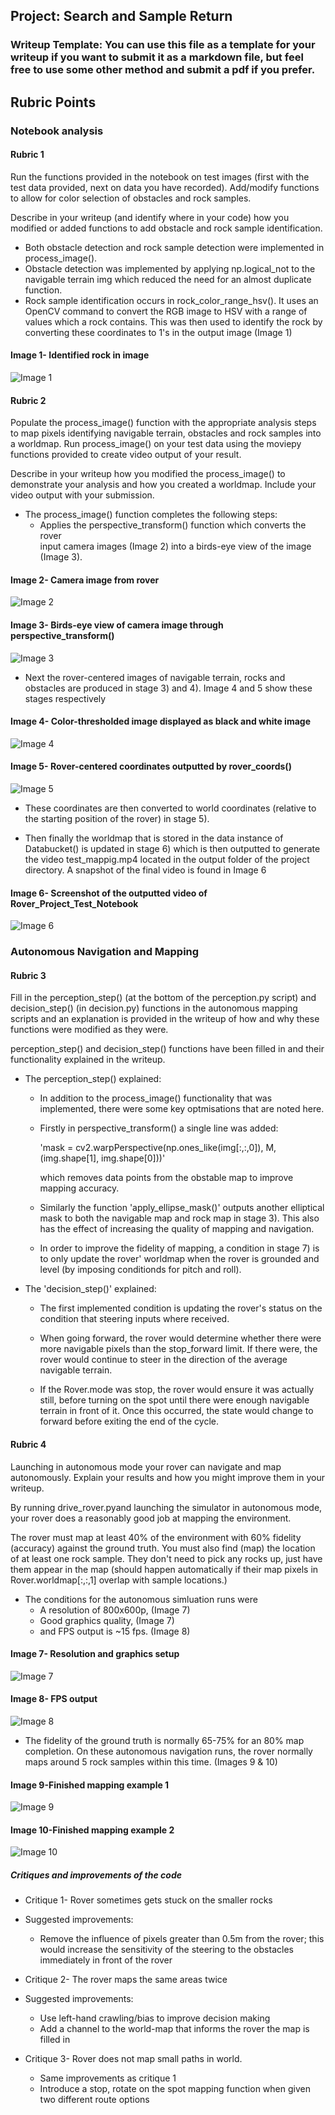 ## Project: Search and Sample Return
### Writeup Template: You can use this file as a template for your writeup if you want to submit it as a markdown file, but feel free to use some other method and submit a pdf if you prefer.

## Rubric Points

### Notebook analysis
#### Rubric 1
   Run the functions provided in the notebook on test images (first with the 
   test data provided, next on data you have recorded). 
   Add/modify functions to allow for color selection of obstacles and rock 
   samples. 

   Describe in your writeup (and identify where in your code) how you modified
   or added functions to add obstacle and rock sample identification. 

   - Both obstacle detection and rock sample detection were implemented in 
     process_image().
   - Obstacle detection was implemented by applying np.logical_not to the 
     navigable terrain img which reduced the need for an almost duplicate
     function.
   - Rock sample identification occurs in rock_color_range_hsv(). It uses an 
     OpenCV command to convert the RGB image to HSV with a range of values which
     a rock contains. This was then used to identify the rock by converting 
     these coordinates to 1's in the output image (Image 1)

#### Image 1- Identified rock in image
![Image 1](./Photos/Rock-ID.png)


#### Rubric 2
   Populate the process_image() function with the appropriate analysis steps 
   to map pixels identifying navigable terrain, obstacles and rock samples into
   a worldmap. Run process_image() on your test data using the moviepy functions
   provided to create video output of your result. 

   Describe in your writeup how you modified the process_image() to demonstrate 
   your analysis and how you created a worldmap. Include your video output with
   your submission.

   - The process_image() function completes the following steps:
      - Applies the perspective_transform() function which converts the rover   
        input camera images (Image 2) into a birds-eye view of the image
        (Image 3). 

#### Image 2- Camera image from rover
![Image 2](./Photos/Rover-4-way.png)

#### Image 3- Birds-eye view of camera image through perspective_transform()
![Image 3](./Photos/Rover-4-way-2.png)

   - Next the rover-centered images of navigable terrain, rocks and obstacles
     are produced in stage 3) and 4). Image 4 and 5 show these stages 
     respectively

#### Image 4- Color-thresholded image displayed as black and white image 
![Image 4](./Photos/Rover-4-way-3.png)

#### Image 5- Rover-centered coordinates outputted by rover_coords()
![Image 5](./Photos/Rover-4-way-4.png)

   - These coordinates are then converted to world coordinates (relative to 
     the starting position of the rover) in stage 5).

   - Then finally the worldmap that is stored in the data instance of 
     Databucket() is updated in stage 6) which is then outputted to generate
     the video test_mappig.mp4 located in the output folder of the project
     directory. A snapshot of the final video is found in Image 6

#### Image 6- Screenshot of the outputted video of Rover_Project_Test_Notebook
![Image 6](./Photos/Rover-Video-Screenshot.png)


### Autonomous Navigation and Mapping

#### Rubric 3
   Fill in the perception_step() (at the bottom of the perception.py script) 
   and decision_step() (in decision.py) functions in the autonomous mapping 
   scripts and an explanation is provided in the writeup of how and why these 
   functions were modified as they were.

   perception_step() and decision_step() functions have been filled in and 
   their functionality explained in the writeup. 

   - The perception_step() explained:
      - In addition to the process_image() functionality that was implemented,
        there were some key optmisations that are noted here.
      - Firstly in perspective_transform() a single line was added:

        'mask = cv2.warpPerspective(np.ones_like(img[:,:,0]), M, (img.shape[1], img.shape[0]))'

        which removes data points from the obstable map to improve mapping 
        accuracy.
 
      - Similarly the function 'apply_ellipse_mask()' outputs another elliptical
        mask to both the navigable map and rock map in stage 3). This also has
        the effect of increasing the quality of mapping and navigation. 

      - In order to improve the fidelity of mapping, a condition in stage 7)
        is to only update the rover' worldmap when the rover is grounded and
        level (by imposing conditionds for pitch and roll).
     

   - The 'decision_step()' explained:
      - The first implemented condition is updating the rover's status on the 
        condition that steering inputs where received.

      - When going forward, the rover would determine whether there were more
        navigable pixels than the stop_forward limit. If there were, the rover
        would continue to steer in the direction of the average navigable
        terrain.
      
      - If the Rover.mode was stop, the rover would ensure it was actually
        still, before turning on the spot until there were enough navigable 
        terrain in front of it. Once this occurred, the state would change to
        forward before exiting the end of the cycle.


#### Rubric 4
   Launching in autonomous mode your rover can navigate and map autonomously. 
   Explain your results and how you might improve them in your writeup.

   By running drive_rover.pyand launching the simulator in autonomous mode, 
   your rover does a reasonably good job at mapping the environment.

   The rover must map at least 40% of the environment with 60% fidelity 
   (accuracy) against the ground truth. You must also find (map) the location 
   of at least one rock sample. They don't need to pick any rocks up, just 
   have them appear in the map (should happen automatically if their map pixels
   in Rover.worldmap[:,:,1] overlap with sample locations.)

   - The conditions for the autonomous simluation runs were
      - A resolution of 800x600p, (Image 7) 
      - Good graphics quality, (Image 7)
      - and FPS output is ~15 fps. (Image 8)

#### Image 7- Resolution and graphics setup
![Image 7](./Photos/Rover-Setup.png)

#### Image 8- FPS output
![Image 8](./Photos/Rover-FPS.png)

   - The fidelity of the ground truth is normally 65-75% for an 80% map 
     completion. On these autonomous navigation runs, the rover normally maps
     around 5 rock samples within this time. (Images 9 & 10)

#### Image 9-Finished mapping example 1
![Image 9](./Photos/Rover-96-72.png)

#### Image 10-Finished mapping example 2
![Image 10](./Photos/Rover-Long-Finish2.png)


##### Critiques and improvements of the code

   - Critique 1- Rover sometimes gets stuck on the smaller rocks

   - Suggested improvements: 
      - Remove the influence of pixels greater than 0.5m from the rover; this
        would increase the sensitivity of the steering to the obstacles 
        immediately in front of the rover


   - Critique 2- The rover maps the same areas twice

   - Suggested improvements:
      - Use left-hand crawling/bias to improve decision making
      - Add a channel to the world-map that informs the rover the map is filled
        in

   - Critique 3- Rover does not map small paths in world.
      - Same improvements as critique 1
      - Introduce a stop, rotate on the spot mapping function when given two 
        different route options


